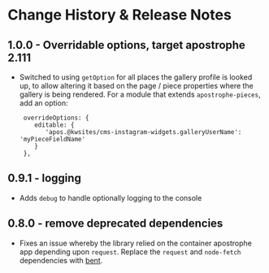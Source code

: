 
# Change History & Release Notes

## 1.0.0 - Overridable options, target apostrophe 2.111

- Switched to using `getOption` for all places the gallery profile is looked up, to allow
  altering it based on the page / piece properties where the gallery is being rendered. For
  a module that extends `apostrophe-pieces`, add an option:

  ```
   overrideOptions: {
      editable: {
         'apos.@kwsites/cms-instagram-widgets.galleryUserName': 'myPieceFieldName'
      }
   },
  ```

## 0.9.1 - logging

- Adds `debug` to handle optionally logging to the console

## 0.8.0 - remove deprecated dependencies

- Fixes an issue whereby the library relied on the container apostrophe app depending
  upon `request`. Replace the `request` and `node-fetch` dependencies with
  [bent](https://www.npmjs.com/package/bent).




